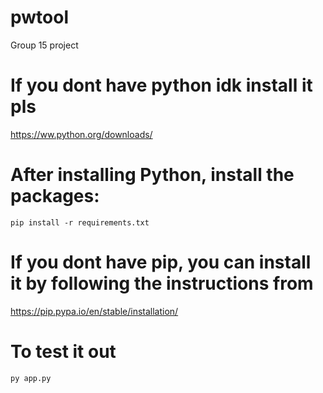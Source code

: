 # pwtool 
Group 15 project

# If you dont have python idk install it pls
https://ww.python.org/downloads/

# After installing Python, install the packages:
`pip install -r requirements.txt`

# If you dont have pip, you can install it by following the instructions from
https://pip.pypa.io/en/stable/installation/

# To test it out
`py app.py` 